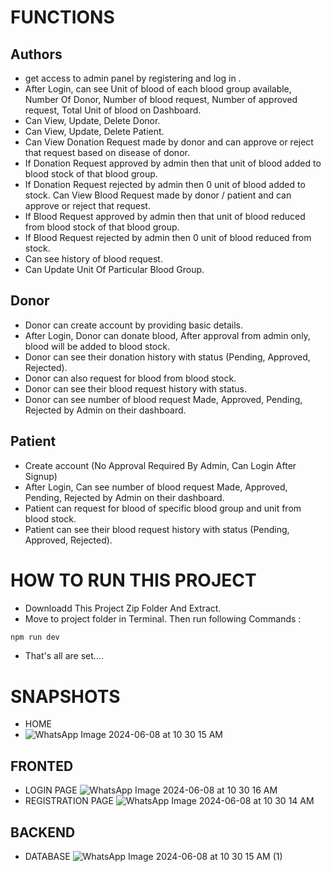  
# FUNCTIONS
## Authors

- get access to  admin panel by registering  and log in .
- After Login, can see Unit of blood of each blood group available, Number Of Donor, Number of blood request, Number of approved request, Total Unit of blood on Dashboard.
- Can View, Update, Delete Donor.
- Can View, Update, Delete Patient.
- Can View Donation Request made by donor and can approve or reject that request based on disease of donor.
- If Donation Request approved by admin then that unit of blood added to blood stock of that blood group.
- If Donation Request rejected by admin then 0 unit of blood added to stock.
Can View Blood Request made by donor / patient and can approve or reject that request.
- If Blood Request approved by admin then that unit of blood reduced from blood stock of that blood group.
- If Blood Request rejected by admin then 0 unit of blood reduced from stock.
- Can see history of blood request.
- Can Update Unit Of Particular Blood Group.


## Donor
- Donor can create account by providing basic details.
- After Login, Donor can donate blood, After approval from admin only, blood will be added to blood stock.
- Donor can see their donation history with status (Pending, Approved, Rejected).
- Donor can also request for blood from blood stock.
- Donor can see their blood request history with status.
- Donor can see number of blood request Made, Approved, Pending,   Rejected by Admin on their dashboard.

## Patient
- Create account (No Approval Required By Admin, Can Login After Signup)
- After Login, Can see number of blood request Made, Approved, Pending, Rejected by Admin on their dashboard.
- Patient can request for blood of specific blood group and unit from blood stock.
- Patient can see their blood request history with status (Pending, Approved, Rejected).


# HOW TO RUN THIS PROJECT
- Downloadd This Project Zip Folder And Extract.
- Move to project folder in Terminal. Then run following Commands :
```bash
npm run dev
```
- That's all are set....
# SNAPSHOTS
- HOME
- ![WhatsApp Image 2024-06-08 at 10 30 15 AM](https://github.com/Abhimanyu0p/BloodBank_App/assets/134924942/089a8d1b-629b-4ae5-b363-f38268393a45)

## FRONTED
- LOGIN PAGE
![WhatsApp Image 2024-06-08 at 10 30 16 AM](https://github.com/Abhimanyu0p/BloodBank_App/assets/134924942/e3c16d07-dba9-47cd-b118-1c8c39489d18)
- REGISTRATION PAGE
  ![WhatsApp Image 2024-06-08 at 10 30 14 AM](https://github.com/Abhimanyu0p/BloodBank_App/assets/134924942/1c02f22d-0a49-498f-a666-5d586aa894e6)
## BACKEND
- DATABASE
![WhatsApp Image 2024-06-08 at 10 30 15 AM (1)](https://github.com/Abhimanyu0p/BloodBank_App/assets/134924942/42ecd2d0-7855-4bc7-ad2d-61df22af7499)

